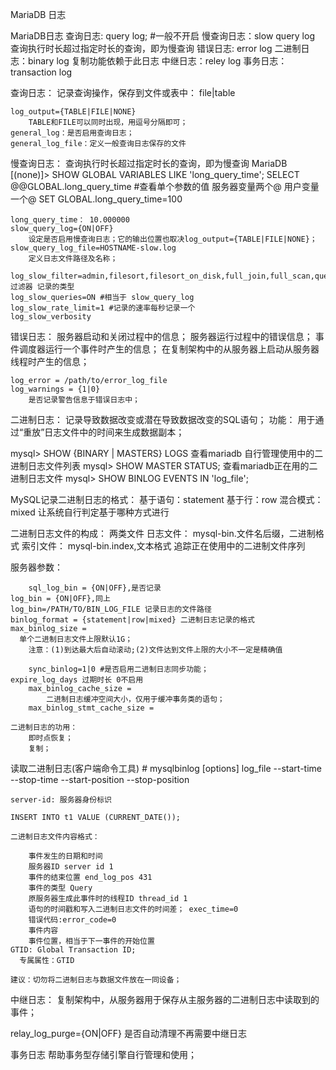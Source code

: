 MariaDB 日志

MariaDB日志
	查询日志: query log; #一般不开启
	慢查询日志：slow query log 查询执行时长超过指定时长的查询，即为慢查询
	错误日志: error log
	二进制日志：binary log 复制功能依赖于此日志
	中继日志：reley log
	事务日志：transaction log


查询日志：
  记录查询操作，保存到文件或表中： file|table

	log_output={TABLE|FILE|NONE}
		TABLE和FILE可以同时出现，用逗号分隔即可；
	general_log：是否启用查询日志；
	general_log_file：定义一般查询日志保存的文件


慢查询日志：
  查询执行时长超过指定时长的查询，即为慢查询
    MariaDB [(none)]> SHOW GLOBAL VARIABLES LIKE 'long_query_time';
    SELECT @@GLOBAL.long_query_time #查看单个参数的值 服务器变量两个@ 用户变量一个@
    SET GLOBAL.long_query_time=100

	long_query_time： 10.000000
	slow_query_log={ON|OFF}
		设定是否启用慢查询日志；它的输出位置也取决log_output={TABLE|FILE|NONE}；
	slow_query_log_file=HOSTNAME-slow.log
		定义日志文件路径及名称；

	log_slow_filter=admin,filesort,filesort_on_disk,full_join,full_scan,query_cache,query_cache_miss,tmp_table,tmp_table_on_disk
    过滤器 记录的类型
	log_slow_queries=ON #相当于 slow_query_log
	log_slow_rate_limit=1 #记录的速率每秒记录一个
	log_slow_verbosity


错误日志：
	服务器启动和关闭过程中的信息；
	服务器运行过程中的错误信息；
	事件调度器运行一个事件时产生的信息；
	在复制架构中的从服务器上启动从服务器线程时产生的信息；

	log_error = /path/to/error_log_file
	log_warnings = {1|0}
		是否记录警告信息于错误日志中；

二进制日志：
  记录导致数据改变或潜在导致数据改变的SQL语句；
  功能： 用于通过“重放”日志文件中的时间来生成数据副本；

  mysql> SHOW {BINARY | MASTERS} LOGS 查看mariadb 自行管理使用中的二进制日志文件列表
  mysql> SHOW MASTER STATUS; 查看mariadb正在用的二进制日志文件
	mysql> SHOW BINLOG EVENTS IN 'log_file';

  MySQL记录二进制日志的格式：
    基于语句：statement
    基于行：row
    混合模式：mixed 让系统自行判定基于哪种方式进行

  二进制日志文件的构成：
    两类文件
      日志文件： mysql-bin.文件名后缀，二进制格式
      索引文件： mysql-bin.index,文本格式 追踪正在使用中的二进制文件序列

  服务器参数：

		sql_log_bin = {ON|OFF},是否记录
    log_bin = {ON|OFF},同上
    log_bin=/PATH/TO/BIN_LOG_FILE 记录日志的文件路径
    binlog_format = {statement|row|mixed} 二进制日志记录的格式
    max_binlog_size =
      单个二进制日志文件上限默认1G；
        注意：(1)到达最大后自动滚动;(2)文件达到文件上限的大小不一定是精确值

		sync_binlog=1|0 #是否启用二进制日志同步功能；
    expire_log_days 过期时长 0不启用
		max_binlog_cache_size =
			二进制日志缓冲空间大小，仅用于缓冲事务类的语句；
		max_binlog_stmt_cache_size =

	二进制日志的功用：
		即时点恢复；
		复制；

  读取二进制日志(客户端命令工具)
  	# mysqlbinlog [options] log_file
  		--start-time
  		--stop-time
  		--start-position
  		--stop-position

	server-id: 服务器身份标识

	INSERT INTO t1 VALUE (CURRENT_DATE());

	二进制日志文件内容格式：

		事件发生的日期和时间  
		服务器ID server id 1
		事件的结束位置 end_log_pos 431
		事件的类型 Query
		原服务器生成此事件时的线程ID thread_id 1
		语句的时间戳和写入二进制日志文件的时间差； exec_time=0
		错误代码:error_code=0
		事件内容
		事件位置，相当于下一事件的开始位置
    GTID: Global Transaction ID;
      专属属性：GTID

	建议：切勿将二进制日志与数据文件放在一同设备；

中继日志：
  复制架构中，从服务器用于保存从主服务器的二进制日志中读取到的事件；

  relay_log_purge={ON|OFF}
  	是否自动清理不再需要中继日志

事务日志
  帮助事务型存储引擎自行管理和使用；
